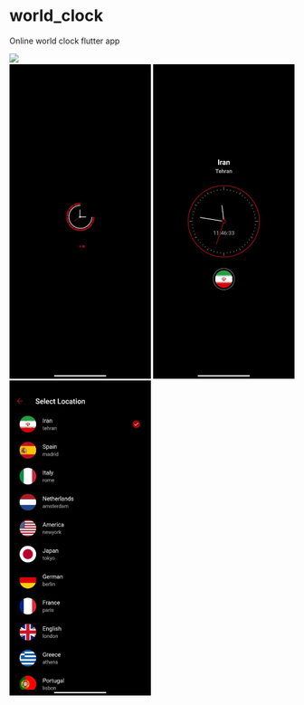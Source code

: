 # world_clock

Online world clock flutter app

<div>
  <img src="https://github.com/arminmehraeen/World-Clock/blob/master/github/logo.png" width="100">
</div>
<div>
  <img src="https://github.com/arminmehraeen/World-Clock/blob/master/github/img1.png" width="250">
  <img src="https://github.com/arminmehraeen/World-Clock/blob/master/github/img2.png" width="250">
  <img src="https://github.com/arminmehraeen/World-Clock/blob/master/github/img3.png" width="250">
</div>
